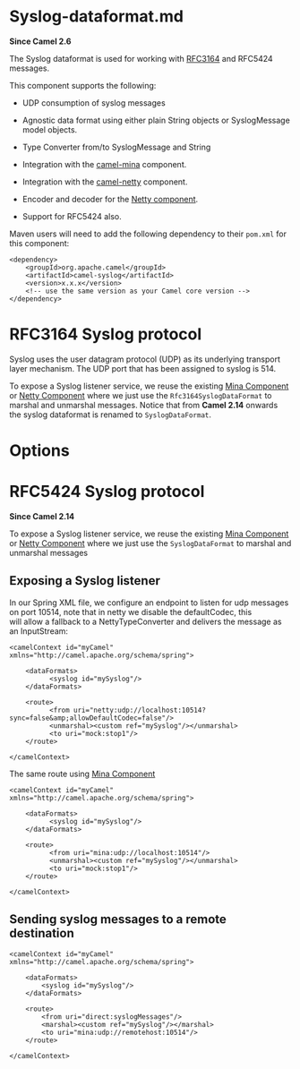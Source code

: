 # Syslog-dataformat.md

**Since Camel 2.6**

The Syslog dataformat is used for working with
[RFC3164](http://www.ietf.org/rfc/rfc3164.txt) and RFC5424 messages.

This component supports the following:

-   UDP consumption of syslog messages

-   Agnostic data format using either plain String objects or
    SyslogMessage model objects.

-   Type Converter from/to SyslogMessage and String

-   Integration with the [camel-mina](#ROOT:mina-component.adoc)
    component.

-   Integration with the [camel-netty](#ROOT:netty-component.adoc)
    component.

-   Encoder and decoder for the [Netty
    component](#ROOT:netty-component.adoc).

-   Support for RFC5424 also.

Maven users will need to add the following dependency to their `pom.xml`
for this component:

    <dependency>
        <groupId>org.apache.camel</groupId>
        <artifactId>camel-syslog</artifactId>
        <version>x.x.x</version>
        <!-- use the same version as your Camel core version -->
    </dependency>

# RFC3164 Syslog protocol

Syslog uses the user datagram protocol (UDP) as its underlying transport
layer mechanism. The UDP port that has been assigned to syslog is 514.

To expose a Syslog listener service, we reuse the existing [Mina
Component](#ROOT:mina-component.adoc) or [Netty
Component](#ROOT:netty-component.adoc) where we just use the
`Rfc3164SyslogDataFormat` to marshal and unmarshal messages. Notice that
from **Camel 2.14** onwards the syslog dataformat is renamed to
`SyslogDataFormat`.

# Options

# RFC5424 Syslog protocol

**Since Camel 2.14**

To expose a Syslog listener service, we reuse the existing [Mina
Component](#ROOT:mina-component.adoc) or [Netty
Component](#ROOT:netty-component.adoc) where we just use the
`SyslogDataFormat` to marshal and unmarshal messages

## Exposing a Syslog listener

In our Spring XML file, we configure an endpoint to listen for udp
messages on port 10514, note that in netty we disable the defaultCodec,
this  
will allow a fallback to a NettyTypeConverter and delivers the message
as an InputStream:

    <camelContext id="myCamel" xmlns="http://camel.apache.org/schema/spring">
    
        <dataFormats>
              <syslog id="mySyslog"/>
        </dataFormats>
    
        <route>
              <from uri="netty:udp://localhost:10514?sync=false&amp;allowDefaultCodec=false"/>
              <unmarshal><custom ref="mySyslog"/></unmarshal>
              <to uri="mock:stop1"/>
        </route>
    
    </camelContext>

The same route using [Mina Component](#ROOT:mina-component.adoc)

    <camelContext id="myCamel" xmlns="http://camel.apache.org/schema/spring">
    
        <dataFormats>
              <syslog id="mySyslog"/>
        </dataFormats>
    
        <route>
              <from uri="mina:udp://localhost:10514"/>
              <unmarshal><custom ref="mySyslog"/></unmarshal>
              <to uri="mock:stop1"/>
        </route>
    
    </camelContext>

## Sending syslog messages to a remote destination

    <camelContext id="myCamel" xmlns="http://camel.apache.org/schema/spring">
    
        <dataFormats>
            <syslog id="mySyslog"/>
        </dataFormats>
    
        <route>
            <from uri="direct:syslogMessages"/>
            <marshal><custom ref="mySyslog"/></marshal>
            <to uri="mina:udp://remotehost:10514"/>
        </route>
    
    </camelContext>
